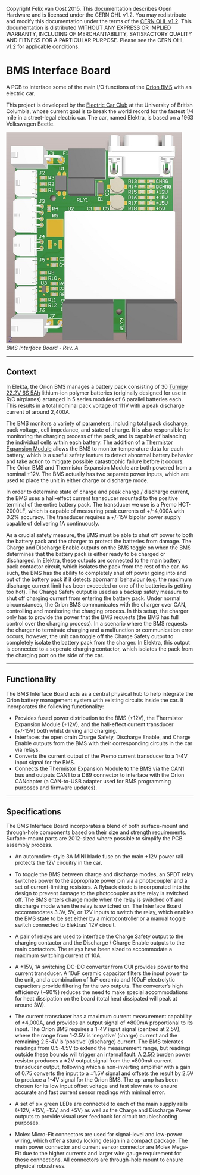 Copyright Felix van Oost 2015.
This documentation describes Open Hardware and is licensed under the CERN OHL v1.2. You may redistribute and modify this documentation under the terms of the [CERN OHL v1.2](http://ohwr.org/cernohl). This documentation is distributed WITHOUT ANY EXPRESS OR IMPLIED WARRANTY, INCLUDING OF MERCHANTABILITY, SATISFACTORY QUALITY AND FITNESS FOR A PARTICULAR PURPOSE. Please see the CERN OHL v1.2 for applicable conditions.

# BMS Interface Board
A PCB to interface some of the main I/O functions of the [Orion BMS](http://www.orionbms.com/) with an electric car.

This project is developed by the [Electric Car Club](http://ubcelectriccar.com/) at the University of British Columbia, whose current goal is to break the world record for the fastest 1/4 mile in a street-legal electric car. The car, named Elektra, is based on a 1963 Volkswagen Beetle.

![Image of BMS Interface Board](https://raw.githubusercontent.com/FelixVanOost/BMS-Interface-Board/master/Photos%20%26%20Renderings/BMS%20Interface%20Board%20-%20Thumbnail.JPG)
*BMS Interface Board - Rev. A*

----------
Context
----------

In Elekta, the Orion BMS manages a battery pack consisting of 30 [Turnigy 22.2V 6S 5Ah](http://www.hobbyking.com/hobbyking/store/__38515__Turnigy_Heavy_Duty_Series_5000mAh_6S_60C_Lipo_Pack.html) lithium-ion polymer batteries (originally designed for use in R/C airplanes) arranged in 5 series modules of 6 parallel batteries each. This results in a total nominal pack voltage of 111V with a peak discharge current of around 2,400A.

The BMS monitors a variety of parameters, including total pack discharge, pack voltage, cell impedance, and state of charge. It is also responsible for monitoring the charging process of the pack, and is capable of balancing the individual cells within each battery. The addition of a [Thermistor Expansion Module](http://www.orionbms.com/products/thermistor-expansion-module/) allows the BMS to monitor temperature data for each battery, which is a useful safety feature to detect abnormal battery behavior and take action to mitigate possible catastrophic failure before it occurs. The Orion BMS and Thermistor Expansion Module are both powered from a nominal +12V. The BMS actually has two separate power inputs, which are used to place the unit in either charge or discharge mode.

In order to determine state of charge and peak charge / discharge current, the BMS uses a hall-effect current transducer mounted to the positive terminal of the entire battery pack. The transducer we use is a Premo HCT-2000LF, which is capable of measuring peak currents of +/-4,000A with 0.2% accuracy. The transducer requires a +/-15V bipolar power supply capable of delivering 1A continuously.

As a crucial safety measure, the BMS must be able to shut off power to both the battery pack and the charger to protect the batteries from damage. The Charge and Discharge Enable outputs on the BMS toggle on when the BMS determines that the battery pack is either ready to be charged or discharged. In Elektra, these outputs are connected to the main battery pack contactor circuit, which isolates the pack from the rest of the car. As such, the BMS has the ability to completely shut off power going into and out of the battery pack if it detects abornamal behaviour (e.g. the maximum discharge current limit has been exceeded or one of the batteries is getting too hot). The Charge Safety output is used as a backup safety measure to shut off charging current from entering the battery pack. Under normal circumstances, the Orion BMS communicates with the charger over CAN, controlling and monitoring the charging process. In this setup, the charger only has to provide the power that the BMS requests (the BMS has full control over the charging process). In a scenario where the BMS requests the charger to terminate charging and a malfunction or communication error occurs, however, the unit can toggle off the Charge Safety output to completely isolate the battery pack from the charger. In Elektra, this output is connected to a seperate charging contactor, which isolates the pack from the charging port on the side of the car.

----------
Functionality
----------

The BMS Interface Board acts as a central physical hub to help integrate the Orion battery management system with existing circuits inside the car. It incorporates the following functionality:

- Provides fused power distribution to the BMS (+12V), the Thermistor Expansion Module (+12V), and the hall-effect current transducer (+/-15V) both whilst driving and charging.
- Interfaces the open drain Charge Safety, Discharge Enable, and Charge Enable outputs from the BMS with their corresponding circuits in the car via relays.
- Converts the current output of the Premo current transducer to a 1-4V input signal for the BMS.
- Connects the Thermistor Expansion Module to the BMS via the CAN1 bus and outputs CAN1 to a DB9 connector to interface with the Orion CANdapter (a CAN-to-USB adapter used for BMS programming purposes and firmware updates).

----------
Specifications
----------

The BMS Interface Board incorporates a blend of both surface-mount and through-hole components based on their size and strength requirements. Surface-mount parts are 2012-sized where possible to simplify the PCB assembly process.

- An automotive-style 3A MINI blade fuse on the main +12V power rail protects the 12V circuitry in the car.

- To toggle the BMS between charge and discharge modes, an SPDT relay switches power to the appropriate power pin via a photocoupler and a set of current-limiting resistors. A flyback diode is incorporated into the design to prevent damage to the photocoupler as the relay is switched off. The BMS enters charge mode when the relay is switched off and discharge mode when the relay is switched on. The Interface Board accommodates 3.3V, 5V, or 12V inputs to switch the relay, which enables the BMS state to be set either by a microcontroller or a manual toggle switch connected to Elektras' 12V circuit.

- A pair of relays are used to interface the Charge Safety output to the charging contactor and the Discharge / Charge Enable outputs to the main contactors. The relays have been sized to accommodate a maximum switching current of 10A.

- A ±15V, 1A switching DC-DC converter from CUI provides power to the current transducer. A 10uF ceramic capacitor filters the input power to the unit, and a combination of 1uF ceramic and 100uF electrolytic capacitors provide filtering for the two outputs. The converter’s high efficiency (~90%) reduces the need to make special accommodations for heat dissipation on the board (total heat dissipated will peak at around 3W).

- The current transducer has a maximum current measurement capability of ±4,000A, and provides an output signal of ±800mA proportional to its input. The Orion BMS requires a 1-4V input signal (centred at 2.5V), where the range from 1-2.5V is ‘negative’ (charge) current and the remaining 2.5-4V is ‘positive’ (discharge) current. The BMS tolerates readings from 0.5-4.5V to extend the measurement range, but readings outside these bounds will trigger an internal fault. A 2.5Ω burden power resistor produces a ±2V output signal from the ±800mA current transducer output, following which a non-inverting amplifier with a gain of 0.75 converts the input to a ±1.5V signal and offsets the result by 2.5V to produce a 1-4V signal for the Orion BMS. The op-amp has been chosen for its low input offset voltage and fast slew rate to ensure accurate and fast current sensor readings with minimal error.

-	A set of six green LEDs are connected to each of the main supply rails (+12V, +15V, -15V, and +5V) as well as the Charge and Discharge Power outputs to provide visual user feedback for circuit troubleshooting purposes.

-	Molex Micro-Fit connectors are used for signal-level and low-power wiring, which offer a sturdy locking design in a compact package. The main power connector and current sensor connector are Molex Mega-Fit due to the higher currents and larger wire gauge requirement for those connections. All connectors are through-hole mount to ensure physical robustness.

